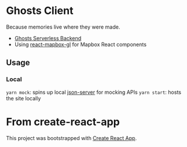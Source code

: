 # Ghosts Client

Because memories live where they were made.

- [Ghosts Serverless Backend](https://github.com/binhrobles/ghosts-services)
- Using [react-mapbox-gl](https://github.com/alex3165/react-mapbox-gl/blob/master/docs/API.md) for Mapbox React components

## Usage

### Local

`yarn mock`: spins up local [json-server](https://github.com/typicode/json-server) for mocking APIs
`yarn start`: hosts the site locally

# From create-react-app

This project was bootstrapped with [Create React App](https://github.com/facebook/create-react-app).
